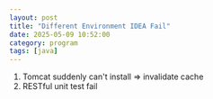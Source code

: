 ```yaml
---
layout: post
title: "Different Environment IDEA Fail"
date: 2025-05-09 10:52:00
category: program
tags: [java]
---
```


1. Tomcat suddenly can't install => invalidate cache  
2. RESTful unit test fail


[jekyll]: http://jekyllrb.com
[jekyll-gh]: https://github.com/jekyll/jekyll
[jekyll-help]: https://github.com/jekyll/jekyll-help

